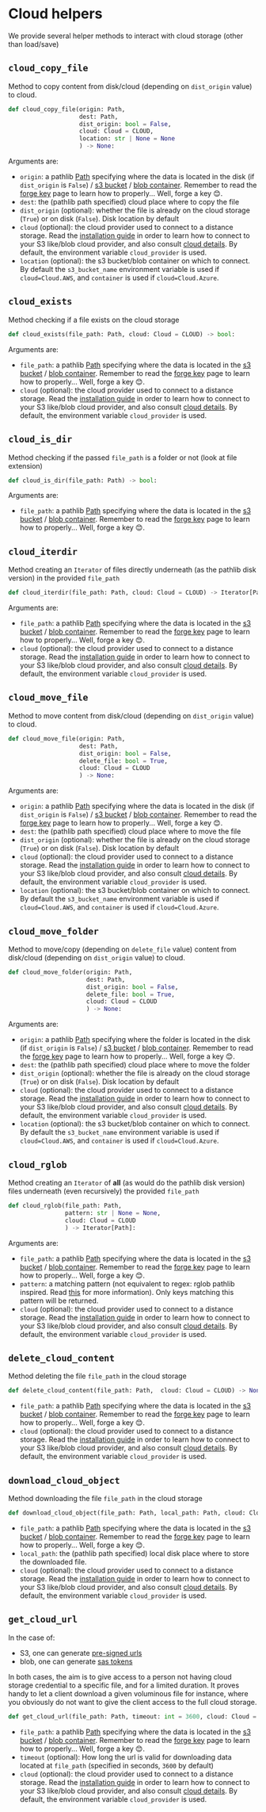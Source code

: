 # Cloud helpers

We provide several helper methods to interact with cloud storage (other than load/save)

## `cloud_copy_file`

Method to copy content from disk/cloud (depending on `dist_origin` value) to cloud.

```python
def cloud_copy_file(origin: Path,
                    dest: Path,
                    dist_origin: bool = False,
                    cloud: Cloud = CLOUD,
                    location: str | None = None
                    ) -> None:
```

Arguments are:

- `origin`: a pathlib <a href=https://docs.python.org/3/library/pathlib.html class="external-link" target="_blank">Path</a>
specifying where the data is located in the disk (if `dist_origin` is `False`) / <a href="https://aws.amazon.com/s3/?nc1=h_ls" target="_blank">s3 bucket</a>
/ <a href="https://learn.microsoft.com/en-us/azure/storage/blobs/storage-blobs-introduction#blob-storage-resources" target="_blank">blob container</a>.
Remember to read the [forge key](../generic/forge_key.md) page to learn how to properly... Well, forge a key 😊.
- `dest`: the (pathlib path specified) cloud place where to copy the file
- `dist_origin` (optional): whether the file is already on the cloud storage (`True`) or on disk (`False`). 
Disk location by default
- `cloud` (optional): the cloud provider used to connect to a distance storage. Read the [installation guide](../installation.md) in order 
to learn how to connect to your S3 like/blob cloud provider, and also consult [cloud details](../generic/cloud.md).
By default, the environment variable `cloud_provider` is used.
- `location` (optional): the s3 bucket/blob container on which to connect. By default the `s3_bucket_name` environment variable is used if `cloud=Cloud.AWS`, and 
`container` is used if `cloud=Cloud.Azure`.

## `cloud_exists`


Method checking if a file exists on the cloud storage

```python
def cloud_exists(file_path: Path, cloud: Cloud = CLOUD) -> bool:
```

Arguments are:

- `file_path`: a pathlib <a href=https://docs.python.org/3/library/pathlib.html class="external-link" target="_blank">Path</a>
specifying where the data is located in the <a href="https://aws.amazon.com/s3/?nc1=h_ls" target="_blank">s3 bucket</a>
/ <a href="https://learn.microsoft.com/en-us/azure/storage/blobs/storage-blobs-introduction#blob-storage-resources" target="_blank">blob container</a>.
Remember to read the [forge key](../generic/forge_key.md) page to learn how to properly... Well, forge a key 😊.
- `cloud` (optional): the cloud provider used to connect to a distance storage. Read the [installation guide](../installation.md) in order 
to learn how to connect to your S3 like/blob cloud provider, and also consult [cloud details](../generic/cloud.md).
By default, the environment variable `cloud_provider` is used.

## `cloud_is_dir`

Method checking if the passed `file_path` is a folder or not (look at file extension)

```python
def cloud_is_dir(file_path: Path) -> bool:
```


Arguments are:

- `file_path`: a pathlib <a href=https://docs.python.org/3/library/pathlib.html class="external-link" target="_blank">Path</a>
specifying where the data is located in the <a href="https://aws.amazon.com/s3/?nc1=h_ls" target="_blank">s3 bucket</a>
/ <a href="https://learn.microsoft.com/en-us/azure/storage/blobs/storage-blobs-introduction#blob-storage-resources" target="_blank">blob container</a>.
Remember to read the [forge key](../generic/forge_key.md) page to learn how to properly... Well, forge a key 😊.


## `cloud_iterdir`

Method creating an `Iterator` of files  directly underneath (as the pathlib disk version) in the provided `file_path`

```python
def cloud_iterdir(file_path: Path, cloud: Cloud = CLOUD) -> Iterator[Path]:
```


Arguments are:

- `file_path`: a pathlib <a href=https://docs.python.org/3/library/pathlib.html class="external-link" target="_blank">Path</a>
specifying where the data is located in the <a href="https://aws.amazon.com/s3/?nc1=h_ls" target="_blank">s3 bucket</a>
/ <a href="https://learn.microsoft.com/en-us/azure/storage/blobs/storage-blobs-introduction#blob-storage-resources" target="_blank">blob container</a>.
Remember to read the [forge key](../generic/forge_key.md) page to learn how to properly... Well, forge a key 😊.
- `cloud` (optional): the cloud provider used to connect to a distance storage. Read the [installation guide](../installation.md) in order 
to learn how to connect to your S3 like/blob cloud provider, and also consult [cloud details](../generic/cloud.md).
By default, the environment variable `cloud_provider` is used.

## `cloud_move_file`

Method to move content from disk/cloud (depending on `dist_origin` value) to cloud.

```python
def cloud_move_file(origin: Path,
                    dest: Path,
                    dist_origin: bool = False,
                    delete_file: bool = True,
                    cloud: Cloud = CLOUD
                    ) -> None:
```

Arguments are:

- `origin`: a pathlib <a href=https://docs.python.org/3/library/pathlib.html class="external-link" target="_blank">Path</a>
specifying where the data is located in the disk (if `dist_origin` is `False`) / <a href="https://aws.amazon.com/s3/?nc1=h_ls" target="_blank">s3 bucket</a>
/ <a href="https://learn.microsoft.com/en-us/azure/storage/blobs/storage-blobs-introduction#blob-storage-resources" target="_blank">blob container</a>.
Remember to read the [forge key](../generic/forge_key.md) page to learn how to properly... Well, forge a key 😊.
- `dest`: the (pathlib path specified) cloud place where to move the file
- `dist_origin` (optional): whether the file is already on the cloud storage (`True`) or on disk (`False`). 
Disk location by default
- `cloud` (optional): the cloud provider used to connect to a distance storage. Read the [installation guide](../installation.md) in order 
to learn how to connect to your S3 like/blob cloud provider, and also consult [cloud details](../generic/cloud.md).
By default, the environment variable `cloud_provider` is used.
- `location` (optional): the s3 bucket/blob container on which to connect. By default the `s3_bucket_name` environment variable is used if `cloud=Cloud.AWS`, and 
`container` is used if `cloud=Cloud.Azure`.

## `cloud_move_folder`

Method to move/copy (depending on `delete_file` value) content from disk/cloud 
(depending on `dist_origin` value) to cloud.

```python
def cloud_move_folder(origin: Path,
                      dest: Path,
                      dist_origin: bool = False,
                      delete_file: bool = True,
                      cloud: Cloud = CLOUD
                      ) -> None:
```

Arguments are:

- `origin`: a pathlib <a href=https://docs.python.org/3/library/pathlib.html class="external-link" target="_blank">Path</a>
specifying where the folder is located in the disk (if `dist_origin` is `False`) / <a href="https://aws.amazon.com/s3/?nc1=h_ls" target="_blank">s3 bucket</a>
/ <a href="https://learn.microsoft.com/en-us/azure/storage/blobs/storage-blobs-introduction#blob-storage-resources" target="_blank">blob container</a>.
Remember to read the [forge key](../generic/forge_key.md) page to learn how to properly... Well, forge a key 😊.
- `dest`: the (pathlib path specified) cloud place where to move the folder
- `dist_origin` (optional): whether the file is already on the cloud storage (`True`) or on disk (`False`). 
Disk location by default
- `cloud` (optional): the cloud provider used to connect to a distance storage. Read the [installation guide](../installation.md) in order 
to learn how to connect to your S3 like/blob cloud provider, and also consult [cloud details](../generic/cloud.md).
By default, the environment variable `cloud_provider` is used.
- `location` (optional): the s3 bucket/blob container on which to connect. By default the `s3_bucket_name` environment variable is used if `cloud=Cloud.AWS`, and 
`container` is used if `cloud=Cloud.Azure`.

## `cloud_rglob`

Method creating an `Iterator` of **all** (as would do the pathlib disk version) files underneath (even recursively) the provided `file_path`

```python
def cloud_rglob(file_path: Path,
                pattern: str | None = None,
                cloud: Cloud = CLOUD
                ) -> Iterator[Path]:
```

Arguments are:

- `file_path`: a pathlib <a href=https://docs.python.org/3/library/pathlib.html class="external-link" target="_blank">Path</a>
specifying where the data is located in the <a href="https://aws.amazon.com/s3/?nc1=h_ls" target="_blank">s3 bucket</a>
/ <a href="https://learn.microsoft.com/en-us/azure/storage/blobs/storage-blobs-introduction#blob-storage-resources" target="_blank">blob container</a>.
Remember to read the [forge key](../generic/forge_key.md) page to learn how to properly... Well, forge a key 😊.
- `pattern`: a matching pattern (not equivalent to regex: rglob pathlib inspired. Read <a href=https://docs.python.org/3/library/fnmatch.html#module-fnmatch class="external-link" target="_blank">this</a> for more information).
Only keys matching this pattern will be returned.
- `cloud` (optional): the cloud provider used to connect to a distance storage. Read the [installation guide](../installation.md) in order 
to learn how to connect to your S3 like/blob cloud provider, and also consult [cloud details](../generic/cloud.md).
By default, the environment variable `cloud_provider` is used.


## `delete_cloud_content`

Method deleting the file `file_path` in the cloud storage


```python
def delete_cloud_content(file_path: Path,  cloud: Cloud = CLOUD) -> None:
```

- `file_path`: a pathlib <a href=https://docs.python.org/3/library/pathlib.html class="external-link" target="_blank">Path</a>
specifying where the data is located in the <a href="https://aws.amazon.com/s3/?nc1=h_ls" target="_blank">s3 bucket</a>
/ <a href="https://learn.microsoft.com/en-us/azure/storage/blobs/storage-blobs-introduction#blob-storage-resources" target="_blank">blob container</a>.
Remember to read the [forge key](../generic/forge_key.md) page to learn how to properly... Well, forge a key 😊.
- `cloud` (optional): the cloud provider used to connect to a distance storage. Read the [installation guide](../installation.md) in order 
to learn how to connect to your S3 like/blob cloud provider, and also consult [cloud details](../generic/cloud.md).
By default, the environment variable `cloud_provider` is used.

## `download_cloud_object`

Method downloading the file `file_path` in the cloud storage

```python
def download_cloud_object(file_path: Path, local_path: Path, cloud: Cloud = CLOUD) -> None:
```

- `file_path`: a pathlib <a href=https://docs.python.org/3/library/pathlib.html class="external-link" target="_blank">Path</a>
specifying where the data is located in the <a href="https://aws.amazon.com/s3/?nc1=h_ls" target="_blank">s3 bucket</a>
/ <a href="https://learn.microsoft.com/en-us/azure/storage/blobs/storage-blobs-introduction#blob-storage-resources" target="_blank">blob container</a>.
Remember to read the [forge key](../generic/forge_key.md) page to learn how to properly... Well, forge a key 😊.
- `local_path`: the (pathlib path specified) local disk place where to store the downloaded file.
- `cloud` (optional): the cloud provider used to connect to a distance storage. Read the [installation guide](../installation.md) in order 
to learn how to connect to your S3 like/blob cloud provider, and also consult [cloud details](../generic/cloud.md).
By default, the environment variable `cloud_provider` is used.

## `get_cloud_url`

In the case of:

- S3, one can generate <a href="https://boto3.amazonaws.com/v1/documentation/api/latest/guide/s3-presigned-urls.htmlX" target="_blank">pre-signed urls</a>
- blob, one can generate  <a href="https://learn.microsoft.com/en-us/azure/storage/blobs/sas-service-create-python" target="_blank">sas tokens</a>

In both cases, the aim is to give access to a person not having cloud storage credential to a specific file,
and for a limited duration. It proves handy to let a client download a given voluminous file for instance, where 
you obviously do not want to give the client access to the full cloud storage.

```python
def get_cloud_url(file_path: Path, timeout: int = 3600, cloud: Cloud = CLOUD) -> str | None:
```

- `file_path`: a pathlib <a href=https://docs.python.org/3/library/pathlib.html class="external-link" target="_blank">Path</a>
specifying where the data is located in the <a href="https://aws.amazon.com/s3/?nc1=h_ls" target="_blank">s3 bucket</a>
/ <a href="https://learn.microsoft.com/en-us/azure/storage/blobs/storage-blobs-introduction#blob-storage-resources" target="_blank">blob container</a>.
Remember to read the [forge key](../generic/forge_key.md) page to learn how to properly... Well, forge a key 😊.
- `timeout` (optional): How long the url is valid for downloading data located at `file_path` (specified in seconds, `3600` by default)
- `cloud` (optional): the cloud provider used to connect to a distance storage. Read the [installation guide](../installation.md) in order 
to learn how to connect to your S3 like/blob cloud provider, and also consult [cloud details](../generic/cloud.md).
By default, the environment variable `cloud_provider` is used.